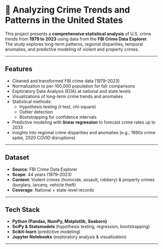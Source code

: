# 🔎 Analyzing Crime Trends and Patterns in the United States

This project presents a **comprehensive statistical analysis** of U.S. crime trends from **1979 to 2023** using data from the **FBI Crime Data Explorer**.  
The study explores long-term patterns, regional disparities, temporal anomalies, and predictive modeling of violent and property crimes.

---

## Features
- Cleaned and transformed FBI crime data (1979–2023)
- Normalization to per-100,000 population for fair comparisons
- Exploratory Data Analysis (EDA) at national and state levels
- Visualizations of long-term crime trends and anomalies
- Statistical methods:  
  - Hypothesis testing (t-test, chi-square)  
  - Outlier detection  
  - Bootstrapping for confidence intervals  
- Predictive modeling with **linear regression** to forecast crime rates up to 2033
- Insights into regional crime disparities and anomalies (e.g., 1990s crime spike, 2020 COVID disruptions)

---

## Dataset
- **Source**: FBI Crime Data Explorer  
- **Scope**: 44 years (1979–2023)  
- **Content**: Violent crimes (homicide, assault, robbery) & property crimes (burglary, larceny, vehicle theft)  
- **Coverage**: National + state-level records

---

## Tech Stack
- **Python (Pandas, NumPy, Matplotlib, Seaborn)**
- **SciPy & Statsmodels** (hypothesis testing, regression, bootstrapping)
- **Scikit-learn** (predictive modeling)
- **Jupyter Notebooks** (exploratory analysis & visualization)

---
